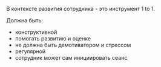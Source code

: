 В контексте развития сотрудника - это инструмент 1 to 1.

Должна быть:
- конструктивной
- помогать развитию и оценке 
- не должна быть демотиватором и стрессом
- регулярной 
- сотрудник может сам инициировать сеанс